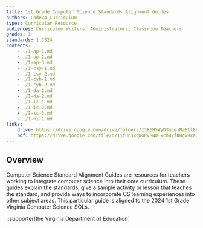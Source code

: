 ```yaml
---
title: 1st Grade Computer Science Standards Alignment Guides
authors: CodeVA Curriculum
types: Curricular Resource
audiences: Curriculum Writers, Administrators, Classroom Teachers
grades: 1
standards: 1.CS24
contents:
    - ./1-ap-1.md
    - ./1-ap-2.md
    - ./1-ap-3.md
    - ./1-csy-1.md
    - ./1-csy-2.md
    - ./1-cyb-1.md
    - ./1-cyb-2.md
    - ./1-da-1.md
    - ./1-da-2.md
    - ./1-ic-1.md
    - ./1-ic-2.md
    - ./1-ic-3.md
    - ./1-ni-1.md
links:
    drive: https://drive.google.com/drive/folders/1386H5WyD3mLejNaEtl8KHyCjS32Qj-nb?usp=drive_link
    pdf: https://drive.google.com/file/d/1jfUnsxqWoPvRNDTxchB2f8Hgv9xa1PZC/view?usp=drive_link
---
```


## Overview

Computer Science Standard Alignment Guides are resources for teachers working to integrate computer science into their core curriculum. These guides explain the standards, give a sample activity or lesson that teaches the standard, and provide ways to incorporate CS learning experiences into other subject areas. This particular guide is aligned to the 2024 1st Grade Virginia Computer Science SOLs.

::supporter[the Virginia Department of Education]